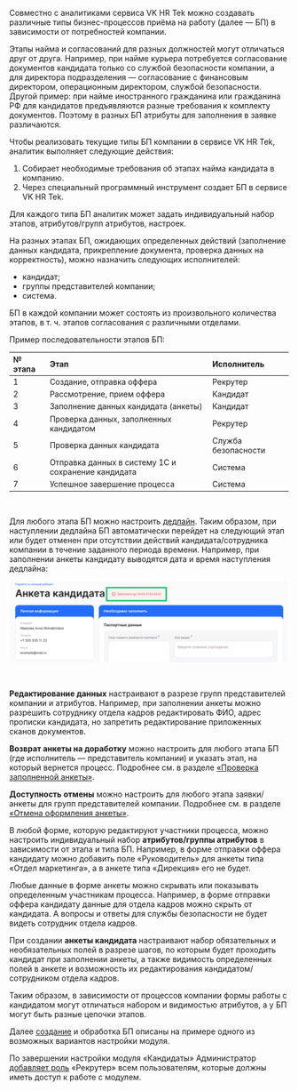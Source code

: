 Совместно с аналитиками сервиса VK HR Tek можно создавать различные типы бизнес-процессов приёма на работу (далее — БП) в зависимости от потребностей компании.

Этапы найма и согласований для разных должностей могут отличаться друг от друга. Например, при найме курьера потребуется согласование документов кандидата только со службой безопасности компании, а для директора подразделения — согласование с финансовым директором, операционным директором, службой безопасности. Другой пример: при найме иностранного гражданина или гражданина РФ для кандидатов предъявляются разные требования к комплекту документов. Поэтому в разных БП атрибуты для заполнения в заявке различаются.

Чтобы реализовать текущие типы БП компании в сервисе VK HR Tek, аналитик выполняет следующие действия:

1. Собирает необходимые требования об этапах найма кандидата в компанию.
1. Через специальный программный инструмент создает БП в сервисе VK HR Tek.

Для каждого типа БП аналитик может задать индивидуальный набор этапов, атрибутов/групп атрибутов, настроек.

На разных этапах БП, ожидающих определенных действий (заполнение данных кандидата, прикрепление документа, проверка данных на корректность), можно назначить следующих исполнителей:

- кандидат;
- группы представителей компании; 
- система. 

БП в каждой компании может состоять из произвольного количества этапов, в т. ч. этапов согласования с различными отделами.

Пример последовательности этапов БП: 

|**№ этапа**|**Этап**|**Исполнитель**|
| :- | :- | :- |
|1|Создание, отправка оффера|Рекрутер|
|2|Рассмотрение, прием оффера|Кандидат|
|3|Заполнение данных кандидата (анкеты)|Кандидат|
|4|Проверка данных, заполненных кандидатом |Рекрутер|
|5|Проверка данных кандидата|Служба безопасности|
|6|Отправка данных в систему 1С и сохранение кандидата|Система|
|7|Успешное завершение процесса|Система|

<br>

Для любого этапа БП можно настроить [дедлайн](/ru/admin_actions/events_types/managing_event_types/deadline). Таким образом, при наступлении дедлайна БП автоматически перейдет на следующий этап или будет отменен при отсутствии действий кандидата/сотрудника компании в течение заданного периода времени. Например, при заполнении анкеты кандидату выводятся дата и время наступления дедлайна:

![](./assets/1k.png)

<br>

**Редактирование данных** настраивают в разрезе групп представителей компании и атрибутов. Например, при заполнении анкеты можно разрешить сотруднику отдела кадров редактировать ФИО, адрес прописки кандидата, но запретить редактирование приложенных сканов документов.

**Возврат анкеты на доработку** можно настроить для любого этапа БП (где исполнитель — представитель компании) и указать этап, на который вернется процесс. Подробнее см. в разделе [«Проверка заполненной анкеты»](/ru/hr/company/candidates/check).

**Доступность отмены** можно настроить для любого этапа заявки/анкеты для групп представителей компании. Подробнее см. в разделе [«Отмена оформления анкеты»](/ru/hr/company/candidates/cancel).

В любой форме, которую редактируют участники процесса, можно настроить индивидуальный набор **атрибутов/группы атрибутов** в зависимости от этапа и типа БП. Например, в форме отправки оффера кандидату можно добавить поле «Руководитель» для анкеты типа «Отдел маркетинга», а в анкете типа «Дирекция» его не будет. 

Любые данные в форме анкеты можно скрывать или показывать определенным участникам процесса. Например, в форме отправки оффера кандидату данные для отдела кадров можно скрыть от кандидата. А вопросы и ответы для службы безопасности не будет видеть сотрудник отдела кадров.

При создании **анкеты кандидата** настраивают набор обязательных и необязательных полей в разрезе шагов, по которым будет проходить кандидат при заполнении анкеты, а также видимость определенных полей в анкете и возможность их редактирования кандидатом/сотрудником отдела кадров.

<info>
Таким образом, в зависимости от процессов компании формы работы с кандидатом могут отличаться набором и видимостью атрибутов, а у БП могут быть разные цепочки этапов. 

Далее [создание](/ru/hr/company/candidates/create) и обработка БП описаны на примере одного из возможных вариантов настройки модуля.
</info>

По завершении настройки модуля «Кандидаты» Администратор [добавляет роль](/ru/admin_actions/settings/groups)  «Рекрутер» всем пользователям, которые должны иметь доступ к работе с модулем.
